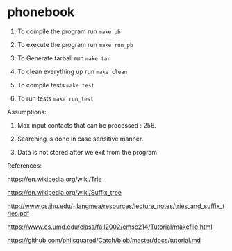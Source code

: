 # phonebook

1. To compile the program run `make pb`

2. To execute the program run `make run_pb`

3. To Generate tarball run `make tar`

4. To clean everything up run `make clean`

5. To compile tests `make test`

6. To run tests `make run_test`

Assumptions:

1. Max input contacts that can be processed : 256.

2. Searching is done in case sensitive manner.

3. Data is not stored after we exit from the program.

References:

https://en.wikipedia.org/wiki/Trie

https://en.wikipedia.org/wiki/Suffix_tree

http://www.cs.jhu.edu/~langmea/resources/lecture_notes/tries_and_suffix_tries.pdf

https://www.cs.umd.edu/class/fall2002/cmsc214/Tutorial/makefile.html

https://github.com/philsquared/Catch/blob/master/docs/tutorial.md
